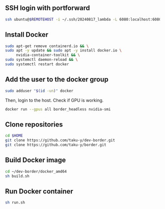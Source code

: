 ## SSH login with portforward

```bash
ssh ubuntu@$REMOTEHOST -i ~/.ssh/20240817_lambda -L 6080:localhost:6080
```

## Install Docker

```bash
sudo apt-get remove containerd.io && \
sudo apt -y update && sudo apt -y install docker.io \
     nvidia-container-toolkit && \
sudo systemctl daemon-reload && \
sudo systemctl restart docker
```

## Add the user to the docker group

```bash
sudo adduser "$(id -un)" docker
```

Then, login to the host. Check if GPU is working.

```bash
docker run --gpus all border_headless nvidia-smi
```

## Clone repositories

```bash
cd $HOME
git clone https://github.com/taku-y/dev-border.git
git clone https://github.com/taku-y/border.git
```

## Build Docker image

```bash
cd ~/dev-border/docker_amd64
sh build.sh
```

## Run Docker container

```bash
sh run.sh
```
